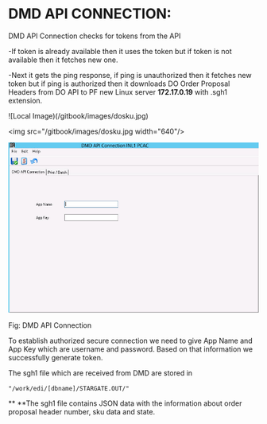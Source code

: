 # DMD API CONNECTION:

DMD API Connection checks for tokens from the API

-If token is already available then it uses the token but if token is not available then it fetches new one.

-Next it gets the ping response, if ping is unauthorized then it fetches new token but if ping is authorized then it downloads DO Order Proposal Headers from DO API to PF new Linux server **172.17.0.19** with .sgh1 extension.

!\[Local Image\)\(/gitbook/images/dosku.jpg\)

&lt;img src="/gitbook/images/dosku.jpg width="640"/&gt;

![](/assets/dmdapiconn.jpg)

Fig: DMD API Connection

To establish authorized secure connection we need to give App Name and App Key which are username and password. Based on that information we successfully generate token.

The sgh1 file which are received from DMD are stored in

```
"/work/edi/[dbname]/STARGATE.OUT/"
```

** **The sgh1 file contains JSON data with the information about order proposal header number, sku data and state.

